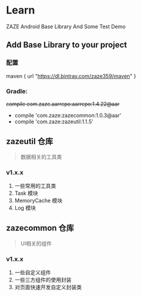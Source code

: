 # Learn

ZAZE Android Base Library And Some Test Demo


## Add Base Library to your project

### 配置

maven { url "https://dl.bintray.com/zaze359/maven" }

### Gradle:
<del>~~compile com.zaze.aarrepo:aarrepo:1.4.22@aar~~</del> 


- compile 'com.zaze:zazecommon:1.0.3@aar'
- compile 'com.zaze:zazeutil:1.1.5'



## zazeutil 仓库

> 数据相关的工具类

### v1.x.x

1. 一些常用的工具类
2. Task 模块
3. MemoryCache 模块
4. Log 模块



## zazecommon 仓库

> UI相关的组件

### v1.x.x

1. 一些自定义组件
2. 一些三方组件的使用封装
3. 对页面快速开发自定义封装类